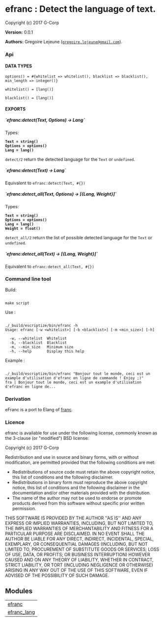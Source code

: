 

# efranc : Detect the language of text. #

Copyright (c) 2017 G-Corp

__Version:__ 0.0.1

__Authors:__ Gregoire Lejeune ([`gregoire.lejeune@gmail.com`](mailto:gregoire.lejeune@gmail.com)).


### Api ###


#### DATA TYPES ####

`options() = #{whitelist => whitelist(), blacklist => blacklist(), min_length => integer()}`

`whitelist() = [lang()]`

`blacklist() = [lang()]`


#### EXPORTS ####

<h5>`efranc:detect(Text, Options) -> Lang`</h5>

Types:

__`Text = string()`<br />`Options = options()`<br />`Lang = lang()`__

`detect/2` return the detected language for the `Text` or `undefined`.

<h5>`efranc:detect(Text) -> Lang`</h5>

Equivalent to `efranc:detect(Text, #{})`

<h5>`efranc:detect_all(Text, Options) -> [{Lang, Weight}]`</h5>

Types:

__`Text = string()`<br />`Options = options()`<br />`Lang = lang()`<br />`Weight = float()`__

`detect_all/2` return the list of possible detected language for the `Text` or `undefined`.

<h5>`efranc:detect_all(Text) -> [{Lang, Weight}]`</h5>

Equivalent to `efranc:detect_all(Text, #{})`


### Command line tool ###

Build:

```

make script

```

Use :

```

./_build/escriptize/bin/efranc -h
Usage: efranc [-w <whitelist>] [-b <blacklist>] [-m <min_size>] [-h]

  -w, --whitelist  Whitelist
  -b, --blacklist  Blacklist
  -m, --min_size   Minimum size
  -h, --help       Display this help

```

Example :

```

./_build/escriptize/bin/efranc "Bonjour tout le monde, ceci est un example d'utilisation d'efranc en ligne de commande ! Enjoy ;)"
fra | Bonjour tout le monde, ceci est un example d'utilisation d'efranc en ligne de...

```


### Derivation ###

eFranc is a port to Elang of [franc](https://github.com/wooorm/franc).


### Licence ###

efranc is available for use under the following license, commonly known as the 3-clause (or "modified") BSD license:

Copyright (c) 2017 G-Corp<br />

Redistribution and use in source and binary forms, with or without modification, are permitted provided that the following conditions are met:

* Redistributions of source code must retain the above copyright notice, this list of conditions and the following disclaimer.
* Redistributions in binary form must reproduce the above copyright notice, this list of conditions and the following disclaimer in the documentation and/or other materials provided with the distribution.
* The name of the author may not be used to endorse or promote products derived from this software without specific prior written permission.



THIS SOFTWARE IS PROVIDED BY THE AUTHOR ''AS IS'' AND ANY EXPRESS OR IMPLIED WARRANTIES, INCLUDING, BUT NOT LIMITED TO, THE IMPLIED WARRANTIES OF MERCHANTABILITY AND FITNESS FOR A PARTICULAR PURPOSE ARE DISCLAIMED. IN NO EVENT SHALL THE AUTHOR BE LIABLE FOR ANY DIRECT, INDIRECT, INCIDENTAL, SPECIAL, EXEMPLARY, OR CONSEQUENTIAL DAMAGES (INCLUDING, BUT NOT LIMITED TO, PROCUREMENT OF SUBSTITUTE GOODS OR SERVICES; LOSS OF USE, DATA, OR PROFITS; OR BUSINESS INTERRUPTION) HOWEVER CAUSED AND ON ANY THEORY OF LIABILITY, WHETHER IN CONTRACT, STRICT LIABILITY, OR TORT (INCLUDING NEGLIGENCE OR OTHERWISE) ARISING IN ANY WAY OUT OF THE USE OF THIS SOFTWARE, EVEN IF ADVISED OF THE POSSIBILITY OF SUCH DAMAGE.


## Modules ##


<table width="100%" border="0" summary="list of modules">
<tr><td><a href="efranc.md" class="module">efranc</a></td></tr>
<tr><td><a href="efranc_lang.md" class="module">efranc_lang</a></td></tr></table>


